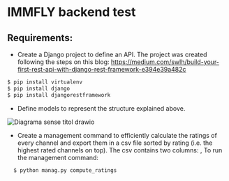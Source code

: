 # IMMFLY backend test

## Requirements:

- Create a Django project to define an API.
The project was created following the steps on this blog: 
https://medium.com/swlh/build-your-first-rest-api-with-django-rest-framework-e394e39a482c

```bash
$ pip install virtualenv
$ pip install django
$ pip install djangorestframework
```

- Define models to represent the structure explained above.

![Diagrama sense títol drawio](https://user-images.githubusercontent.com/120499098/207666548-d0ea31bb-09ac-4c59-8feb-c04450343a45.png)

- Create a management command to efficiently calculate the ratings of every
channel and export them in a csv file sorted by rating (i.e. the highest rated
channels on top). The csv contains two columns: <channel title>, <average
rating>
To run the management command:
```bash
  $ python manag.py compute_ratings
```
